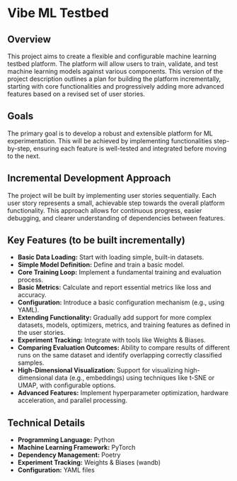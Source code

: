 # Vibe ML Testbed

## Overview

This project aims to create a flexible and configurable machine learning testbed platform. The platform will allow users to train, validate, and test machine learning models against various components. This version of the project description outlines a plan for building the platform incrementally, starting with core functionalities and progressively adding more advanced features based on a revised set of user stories.

## Goals

The primary goal is to develop a robust and extensible platform for ML experimentation. This will be achieved by implementing functionalities step-by-step, ensuring each feature is well-tested and integrated before moving to the next.

## Incremental Development Approach

The project will be built by implementing user stories sequentially. Each user story represents a small, achievable step towards the overall platform functionality. This approach allows for continuous progress, easier debugging, and clearer understanding of dependencies between features.

## Key Features (to be built incrementally)

*   **Basic Data Loading:** Start with loading simple, built-in datasets.
*   **Simple Model Definition:** Define and train a basic model.
*   **Core Training Loop:** Implement a fundamental training and evaluation process.
*   **Basic Metrics:** Calculate and report essential metrics like loss and accuracy.
*   **Configuration:** Introduce a basic configuration mechanism (e.g., using YAML).
*   **Extending Functionality:** Gradually add support for more complex datasets, models, optimizers, metrics, and training features as defined in the user stories.
*   **Experiment Tracking:** Integrate with tools like Weights & Biases.
*   **Comparing Evaluation Outcomes:** Ability to compare results of different runs on the same dataset and identify overlapping correctly classified samples.
*   **High-Dimensional Visualization:** Support for visualizing high-dimensional data (e.g., embeddings) using techniques like t-SNE or UMAP, with configurable options.
*   **Advanced Features:** Implement hyperparameter optimization, hardware acceleration, and parallel processing.

## Technical Details

*   **Programming Language:** Python
*   **Machine Learning Framework:** PyTorch
*   **Dependency Management:** Poetry
*   **Experiment Tracking:** Weights & Biases (wandb)
*   **Configuration:** YAML files
